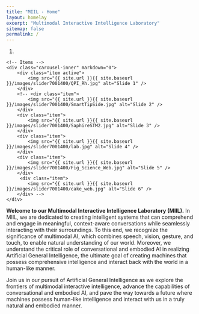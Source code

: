 ```yaml
---
title: "MIIL - Home"
layout: homelay
excerpt: "Multimodal Interactive Intelligence Laboratory"
sitemap: false
permalink: /
---
```


<div markdown="0" id="carousel" class="carousel slide" data-ride="carousel" data-interval="100000" data-pause="hover" >
    <!-- Menu -->
    <ol class="carousel-indicators">
        <li data-target="#carousel" data-slide-to="0" class="active"></li>
        <!-- <li data-target="#carousel" data-slide-to="1"></li>
        <li data-target="#carousel" data-slide-to="2"></li>
        <li data-target="#carousel" data-slide-to="3"></li>
        <li data-target="#carousel" data-slide-to="4"></li>
        <li data-target="#carousel" data-slide-to="5"></li>
        <li data-target="#carousel" data-slide-to="6"></li> -->
    </ol>

    <!-- Items -->
    <div class="carousel-inner" markdown="0">
        <div class="item active">
            <img src="{{ site.url }}{{ site.baseurl }}/images/slider7001400/QPI_Rh.jpg" alt="Slide 1" />
        </div>
        <!-- <div class="item">
            <img src="{{ site.url }}{{ site.baseurl }}/images/slider7001400/SmartTipSide.jpg" alt="Slide 2" />
        </div>
        <div class="item">
            <img src="{{ site.url }}{{ site.baseurl }}/images/slider7001400/SaphireSTM2.jpg" alt="Slide 3" />
        </div>
        <div class="item">
            <img src="{{ site.url }}{{ site.baseurl }}/images/slider7001400/lab.jpg" alt="Slide 4" />
        </div>
        <div class="item">
            <img src="{{ site.url }}{{ site.baseurl }}/images/slider7001400/Fig_Science_Web.jpg" alt="Slide 5" />
        </div>       
         <div class="item">
            <img src="{{ site.url }}{{ site.baseurl }}/images/slider7001400/cake_web.jpg" alt="Slide 6" />
        </div> -->
    </div>
<!--   <a class="left carousel-control" href="#carousel" role="button" data-slide="prev">
    <span class="glyphicon glyphicon-chevron-left" aria-hidden="true"></span>
    <span class="sr-only">Previous</span>
  </a>
  <a class="right carousel-control" href="#carousel" role="button" data-slide="next">
    <span class="glyphicon glyphicon-chevron-right" aria-hidden="true"></span>
    <span class="sr-only">Next</span>
  </a> -->
</div>

**Welcome to our Multimodal Interactive Intelligence Laboratory (MIIL).** In MIIL, we are dedicated to creating intelligent systems that can comprehend and engage in meaningful, context-aware conversations while seamlessly interacting with their surroundings. To this end, we recognize the significance of multimodal AI, which combines speech, vision, gesture, and touch, to enable natural understanding of our world. Moreover, we understand the critical role of conversational and embodied AI in realizing Artificial General Intelligence, the ultimate goal of creating machines that possess comprehensive intelligence and interact back with the world in a human-like manner.

Join us in our pursuit of Artificial General Intelligence as we explore the frontiers of multimodal interactive intelligence, advance the capabilities of conversational and embodied AI, and pave the way towards a future where machines possess human-like intelligence and interact with us in a truly natural and embodied manner.



